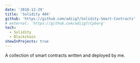 ```yaml
---
date: '2018-12-29'
title: 'Solidity 404'
github: 'https://github.com/adiig7/Solidity-Smart-Contracts'
# external: 'https://github.com/adiig7/Cyborg'
tech:
  - Solidity
  - Blockchain
showInProjects: true
---
```


A collection of smart contracts written and deployed by me.
